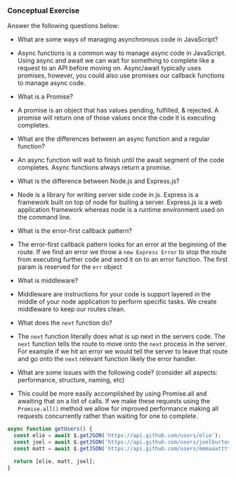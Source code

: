 ### Conceptual Exercise

Answer the following questions below:

- What are some ways of managing asynchronous code in JavaScript?
- Async functions is a common way to manage async code in JavaScript. Using async and await we can wait for something to complete
  like a request to an API before moving on. Async/await typically uses promises, however, you could also use promises our callback functions to manage async code.

- What is a Promise?
- A promise is an object that has values pending, fulfilled, & rejected. A promise will return one of those values once the
  code it is executing completes.

- What are the differences between an async function and a regular function?
- An async function will wait to finish until the await segment of the code completes. Async functions always return a promise.

- What is the difference between Node.js and Express.js?
- Node is a library for writing server side code in js. Express is a framework built on top of node for builing a server. Express.js is
  a web application framework whereas node is a runtime environment used on the command line.

- What is the error-first callback pattern?
- The error-first callback pattern looks for an error at the beginning of the route. If we find an error we throw a `new Express Error`
  to stop the route from executing further code and send it on to an error function. The first param is reserved for the `err` object

- What is middleware?
- Middleware are instructions for your code is support layered in the middle of your node application to perform specific tasks.
  We create middleware to keep our routes clean.

- What does the `next` function do?
- The `next` function literally does what is up next in the servers code. The `next` function tells the route
  to move onto the `next` process in the server. For example if we hit an error we would tell the server to leave that route
  and go onto the `next` relevant function likely the error handler.

- What are some issues with the following code? (consider all aspects: performance, structure, naming, etc)
- This could be more easily accomplished by using Promise.all and awaiting that on a list of calls. If we make these requests using the 
  `Promise.all()` method we allow for improved performance making all requests concurrently rather than waiting for one to complete. 

```js
async function getUsers() {
  const elie = await $.getJSON('https://api.github.com/users/elie');
  const joel = await $.getJSON('https://api.github.com/users/joelburton');
  const matt = await $.getJSON('https://api.github.com/users/mmmaaatttttt');

  return [elie, matt, joel];
}
```
